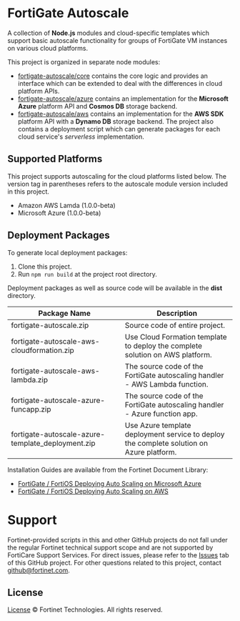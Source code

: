 # FortiGate Autoscale
A collection of **Node.js** modules and cloud-specific templates which support basic autoscale functionality for groups of FortiGate VM instances on various cloud platforms.

This project is organized in separate node modules:

 * [fortigate-autoscale/core](core) contains the core logic and provides an interface which can be extended to deal with the differences in cloud platform APIs.
 * [fortigate-autoscale/azure](azure) contains an implementation for the **Microsoft Azure** platform API and **Cosmos DB** storage backend.
 * [fortigate-autoscale/aws](aws) contains an implementation for the **AWS SDK** platform API with a **Dynamo DB** storage backend.
The project also contains a deployment script which can generate packages for each cloud service's *serverless* implementation.

## Supported Platforms
This project supports autoscaling for the cloud platforms listed below. The version tag in parentheses refers to the autoscale module version included in this project.

  * Amazon AWS Lamda (1.0.0-beta)
  * Microsoft Azure (1.0.0-beta)

## Deployment Packages
To generate local deployment packages:

  1. Clone this project.
  2. Run `npm run build` at the project root directory.

Deployment packages as well as source code will be available in the **dist** directory.

| Package Name | Description |
| ------ | ------ |
| fortigate-autoscale.zip | Source code of entire project. |
| fortigate-autoscale-aws-cloudformation.zip | Use Cloud Formation template to deploy the complete solution on AWS platform.|
| fortigate-autoscale-aws-lambda.zip | The source code of the FortiGate autoscaling handler - AWS Lambda function.|
| fortigate-autoscale-azure-funcapp.zip | The source code of the FortiGate autoscaling handler - Azure function app.|
| fortigate-autoscale-azure-template_deployment.zip | Use Azure template deployment service to deploy the complete solution on Azure platform.|

Installation Guides are available from the Fortinet Document Library:

  * [ FortiGate / FortiOS Deploying Auto Scaling on Microsoft Azure](https://docs2.fortinet.com/vm/azure/fortigate/6.0/deploying-auto-scaling-on-azure/6.0.0)
  * [ FortiGate / FortiOS Deploying Auto Scaling on AWS](https://docs2.fortinet.com/vm/aws/fortigate/6.0/deploying-auto-scaling-on-aws/6.0.0/543390/introduction)

# Support
Fortinet-provided scripts in this and other GitHub projects do not fall under the regular Fortinet technical support scope and are not supported by FortiCare Support Services.
For direct issues, please refer to the [Issues](https://github.com/fortinet/fortigate-autoscale/issues) tab of this GitHub project.
For other questions related to this project, contact [github@fortinet.com](mailto:github@fortinet.com).

## License
[License](./LICENSE) © Fortinet Technologies. All rights reserved.
